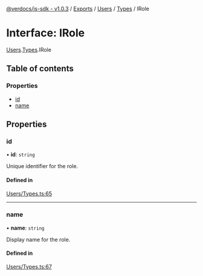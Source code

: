 [@verdocs/js-sdk - v1.0.3](../README.md) / [Exports](../modules.md) / [Users](../modules/Users.md) / [Types](../modules/Users.Types.md) / IRole

# Interface: IRole

[Users](../modules/Users.md).[Types](../modules/Users.Types.md).IRole

## Table of contents

### Properties

- [id](Users.Types.IRole.md#id)
- [name](Users.Types.IRole.md#name)

## Properties

### id

• **id**: `string`

Unique identifier for the role.

#### Defined in

[Users/Types.ts:65](https://github.com/Verdocs/js-sdk/blob/main/src/Users/Types.ts#L65)

___

### name

• **name**: `string`

Display name for the role.

#### Defined in

[Users/Types.ts:67](https://github.com/Verdocs/js-sdk/blob/main/src/Users/Types.ts#L67)
